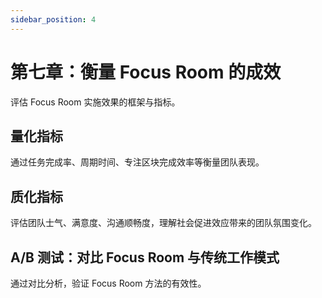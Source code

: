 ```yaml
---
sidebar_position: 4
---
```


# 第七章：衡量 Focus Room 的成效

评估 Focus Room 实施效果的框架与指标。

## 量化指标

通过任务完成率、周期时间、专注区块完成效率等衡量团队表现。

## 质化指标

评估团队士气、满意度、沟通顺畅度，理解社会促进效应带来的团队氛围变化。

## A/B 测试：对比 Focus Room 与传统工作模式

通过对比分析，验证 Focus Room 方法的有效性。 